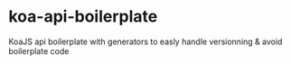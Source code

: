 # koa-api-boilerplate
KoaJS api boilerplate with generators to easly handle versionning &amp; avoid boilerplate code
